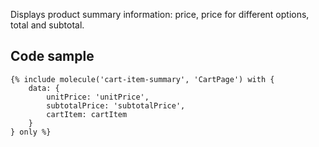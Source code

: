 Displays product summary information: price, price for different options, total and subtotal.

## Code sample

```
{% include molecule('cart-item-summary', 'CartPage') with {
    data: {
        unitPrice: 'unitPrice',
        subtotalPrice: 'subtotalPrice',
        cartItem: cartItem
    }
} only %}
```
